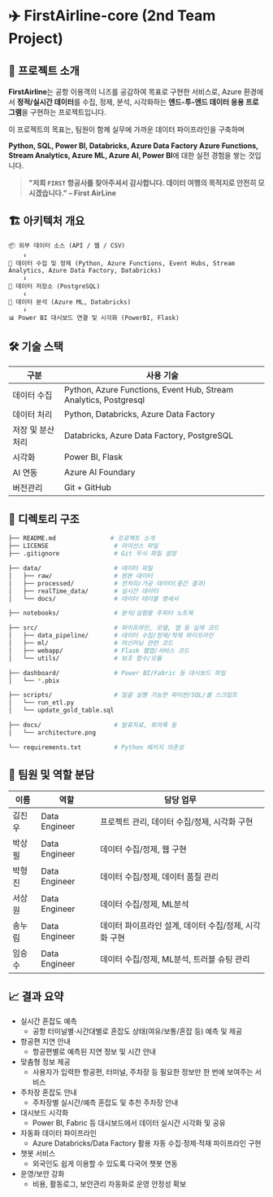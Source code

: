 # ✈️ FirstAirline-core (2nd Team Project)
## 🌊 프로젝트 소개

**FirstAirline**는 공항 이용객의 니즈를 공감하여 목표로 구현한 서비스로, Azure 환경에서 **정적/실시간 데이터**를 수집, 정제, 분석, 시각화하는 **엔드-투-엔드 데이터 응용 프로그램**을 구현하는 프로젝트입니다.

이 프로젝트의 목표는, 팀원이 함께 실무에 가까운 데이터 파이프라인을 구축하며  

**Python, SQL, Power BI, Databricks, Azure Data Factory Azure Functions, Stream Analytics, Azure ML, Azure AI, Power BI**에 대한 실전 경험을 쌓는 것입니다.


> **"저희 `FIRST` 항공사를 찾아주셔서 감사합니다. 데이터 여행의 목적지로 안전히 모시겠습니다." – First AirLine**


## 🏗️ 아키텍처 개요

```plaintext
📦 외부 데이터 소스 (API / 웹 / CSV)
    ↓
🐍 데이터 수집 및 정제 (Python, Azure Functions, Event Hubs, Stream Analytics, Azure Data Factory, Databricks)
    ↓
💾 데이터 저장소 (PostgreSQL)
    ↓
🧠 데이터 분석 (Azure ML, Databricks) 
    ↓
📊 Power BI 대시보드 연결 및 시각화 (PowerBI, Flask)
```

## 🛠️ 기술 스택

| 구분           | 사용 기술                                       |
|---------------|--------------------------------------------------|
| 데이터 수집     | Python, Azure Functions, Event Hub, Stream Analytics, Postgresql  |
| 데이터 처리     | Python, Databricks, Azure Data Factory             |
| 저장 및 분산처리 | Databricks, Azure Data Factory, PostgreSQL                |
| 시각화         | Power BI, Flask                                       |
| AI 연동        | Azure AI Foundary                                |
| 버전관리       | Git + GitHub                                   |

## 📁 디렉토리 구조
``` bash
├── README.md               # 프로젝트 소개
├── LICENSE                  # 라이선스 파일
├── .gitignore               # Git 무시 파일 설정

├── data/                    # 데이터 파일
│   ├── raw/                 # 원본 데이터
│   ├── processed/           # 전처리/가공 데이터(중간 결과)
│   ├── realTime_data/       # 실시간 데이터
│   └── docs/                # 데이터 테이블 명세서 

├── notebooks/               # 분석/실험용 주피터 노트북

├── src/                     # 파이프라인, 모델, 앱 등 실제 코드
│   ├── data_pipeline/       # 데이터 수집/정제/적재 파이프라인
│   ├── ml/                  # 머신러닝 관련 코드
│   ├── webapp/              # Flask 웹앱/서비스 코드
│   └── utils/               # 보조 함수/모듈

├── dashboard/               # Power BI/Fabric 등 대시보드 파일
│   └── *.pbix

├── scripts/                 # 일괄 실행 가능한 파이썬/SQL/셸 스크립트
│   └── run_etl.py
│   └── update_gold_table.sql

├── docs/                    # 발표자료, 회의록 등
│   └── architecture.png

└── requirements.txt         # Python 패키지 의존성
```

## 👥 팀원 및 역할 분담

| 이름 | 역할            | 담당 업무                                  |
|------|-----------------|--------------------------------------------|
| 김진우   | Data Engineer  |  프로젝트 관리, 데이터 수집/정제, 시각화 구현               |
| 박상필   | Data Engineer   |   데이터 수집/정제, 웹 구현           |
| 박형진    | Data Engineer         |  데이터 수집/정제, 데이터 품질 관리             |
| 서상원    | Data Engineer    |   데이터 수집/정제, ML분석                 |
| 송누림    | Data Engineer         |  데이터 파이프라인 설계, 데이터 수집/정제, 시각화 구현          |
| 임승수    | Data Engineer         |   데이터 수집/정제, ML분석, 트러블 슈팅 관리               |


## 📈 결과 요약
- 실시간 혼잡도 예측
    - 공항 터미널별·시간대별로 혼잡도 상태(여유/보통/혼잡 등) 예측 및 제공
- 항공편 지연 안내
    - 항공편별로 예측된 지연 정보 및 시간 안내
- 맞춤형 정보 제공
    - 사용자가 입력한 항공편, 터미널, 주차장 등 필요한 정보만 한 번에 보여주는 서비스
- 주차장 혼잡도 안내
    - 주차장별 실시간/예측 혼잡도 및 추천 주차장 안내
- 대시보드 시각화
    - Power BI, Fabric 등 대시보드에서 데이터 실시간 시각화 및 공유
- 자동화 데이터 파이프라인
    - Azure Databricks/Data Factory 활용 자동 수집·정제·적재 파이프라인 구현
- 챗봇 서비스
    - 외국인도 쉽게 이용할 수 있도록 다국어 챗봇 연동
- 운영/보안 강화
    - 비용, 활동로그, 보안관리 자동화로 운영 안정성 확보

